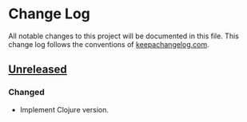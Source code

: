 # Change Log
All notable changes to this project will be documented in this file. This change log follows the conventions of [keepachangelog.com](http://keepachangelog.com/).

## [Unreleased]
### Changed
- Implement Clojure version.

[Unreleased]: https://github.com/your-name/assert-diff/compare/0.1.1...HEAD
